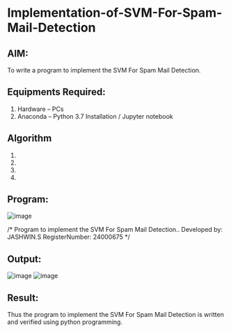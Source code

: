 # Implementation-of-SVM-For-Spam-Mail-Detection

## AIM:
To write a program to implement the SVM For Spam Mail Detection.

## Equipments Required:
1. Hardware – PCs
2. Anaconda – Python 3.7 Installation / Jupyter notebook

## Algorithm
1. 
2. 
3. 
4. 

## Program:
![image](https://github.com/user-attachments/assets/8cff1f73-3e46-44aa-9242-d99a975cb8b0)

/*
Program to implement the SVM For Spam Mail Detection..
Developed by: JASHWIN.S
RegisterNumber:  24000675
*/


## Output:
![image](https://github.com/user-attachments/assets/61e7f1c2-0852-43ef-a4dc-ca0f813f1893)
![image](https://github.com/user-attachments/assets/0b98d116-6b48-498c-88e0-413f4043f5e7)




## Result:
Thus the program to implement the SVM For Spam Mail Detection is written and verified using python programming.
